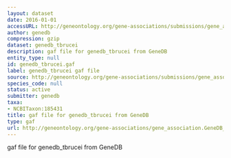 ```yaml
---
layout: dataset
date: 2016-01-01
accessURL: http://geneontology.org/gene-associations/submissions/gene_association.GeneDB_Tbrucei.gz
author: genedb
compression: gzip
dataset: genedb_tbrucei
description: gaf file for genedb_tbrucei from GeneDB
entity_type: null
id: genedb_tbrucei.gaf
label: genedb_tbrucei gaf file
source: http://geneontology.org/gene-associations/submissions/gene_association.GeneDB_Tbrucei.gz
species_code: null
status: active
submitter: genedb
taxa:
- NCBITaxon:185431
title: gaf file for genedb_tbrucei from GeneDB
type: gaf
url: http://geneontology.org/gene-associations/gene_association.GeneDB_Tbrucei.gz
---
```


gaf file for genedb_tbrucei from GeneDB